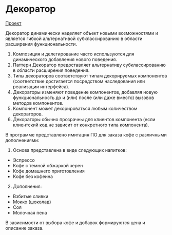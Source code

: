 # Декоратор

[Проект](../Decorator/)

Декоратор динамически наделяет объект новыми возможностями и является гибкой альтернативой субклассированию в области расширения функциональности.

1) Композиция и делегирование часто используются для динамического добавления нового поведения.
2) Паттерн Декоратор предоставляет альтернативу субклассированию в области расширения поведения.
3) Типы декораторов соответствуют типам декорируемых компонентов (соответствие достигается посредством наследования или реализации интерфейса).
4) Декораторы изменяют поведение компонентов, добавляя новую функциональность до и (или) после (или даже вместо) вызовов методов компонентов.
5) Компонент может декорироваться любым количеством декораторов.
6) Декораторы обычно прозрачны для клиентов компонента (если клиентский код не зависит от конкретного типа компонента).

В программе представлено имитация ПО для заказа кофе с различными дополнениями:
1) Основа представлена в виде следующих напитков:
- Эспрессо
- Кофе с темной обжаркой зерен
- Кофе домашнего приготовления
- Кофе без кофеина

2) Дополнения:
- Взбитые сливки
- Мокко (шоколад)
- Соя
- Молочная пена

В зависимости от выбора кофе и добавок формируются цена и описание заказа.